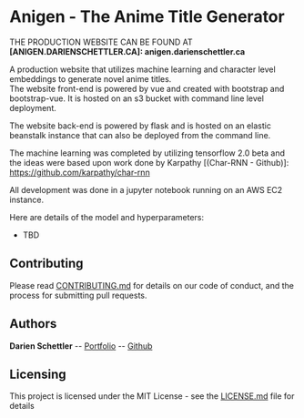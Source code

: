 # Anigen - The Anime Title Generator

THE PRODUCTION WEBSITE CAN BE FOUND AT **[ANIGEN.DARIENSCHETTLER.CA]: anigen.darienschettler.ca**

A production website that utilizes machine learning and character level embeddings to generate novel anime titles.<br>
The website front-end is powered by vue and created with bootstrap and bootstrap-vue. It is hosted on an s3 bucket with command line level deployment. <br>

The website back-end is powered by flask and is hosted on an elastic beanstalk instance that can also be deployed from the command line.<br>

The machine learning was completed by utilizing tensorflow 2.0 beta and the ideas were based upon work done by Karpathy [(Char-RNN - Github)]: https://github.com/karpathy/char-rnn <br>

All development was done in a jupyter notebook running on an AWS EC2 instance.<br>

Here are details of the model and hyperparameters:
  - TBD


## Contributing

Please read [CONTRIBUTING.md](CONTRIBUTING.md) for details on our code of conduct, and the process for submitting pull requests.

## Authors

**Darien Schettler** -- [Portfolio](http://darienschettler.ca/) -- [Github](https://github.com/darien-schettler)


## Licensing

This project is licensed under the MIT License - see the [LICENSE.md](LICENSE.md) file for details
